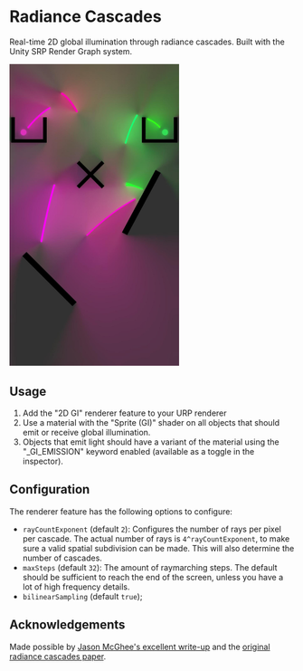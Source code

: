 # Radiance Cascades

Real-time 2D global illumination through radiance cascades. Built with the Unity SRP Render Graph system.

<img src="Documentation~/Screenshot.jpg" width="300">

## Usage

1. Add the "2D GI" renderer feature to your URP renderer
2. Use a material with the "Sprite (GI)" shader on all objects that should emit or receive global illumination.
3. Objects that emit light should have a variant of the material using the "_GI_EMISSION" keyword enabled (available as a toggle in the inspector).


## Configuration

The renderer feature has the following options to configure:

- `rayCountExponent` (default `2`): Configures the number of rays per pixel per cascade. The actual number of rays is `4^rayCountExponent`, to make sure a valid spatial subdivision can be made. This will also determine the number of cascades.
- `maxSteps` (default `32`): The amount of raymarching steps. The default should be sufficient to reach the end of the screen, unless you have a lot of high frequency details.
- `bilinearSampling` (default `true`);


## Acknowledgements 

Made possible by [Jason McGhee's excellent write-up](https://jason.today/rc) and the [original radiance cascades paper](https://github.com/Raikiri/RadianceCascadesPaper).